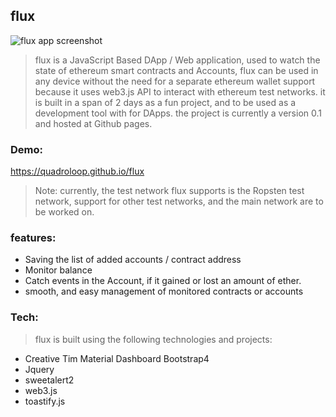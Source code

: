 ## flux
![flux app screenshot](https://quadroloop.github.io/bobaux/fluxapp.PNG "Flux App Screenshot")
 > flux is a JavaScript Based DApp / Web application, used to watch the state of ethereum smart contracts and Accounts, flux can be used in any device without the need for a separate ethereum wallet support because it uses web3.js API to interact with ethereum test networks. it is built in a span of 2 days as a fun project, and to be used as a development tool with for DApps. the project is currently a version 0.1 and hosted at Github pages.
 
 ### Demo:
 
 https://quadroloop.github.io/flux
 > Note: currently, the test network flux supports is the Ropsten test network, support for other test networks, and the main network are to be worked on.
 
 ### features:
 - Saving the list of added accounts / contract address
 - Monitor balance
 - Catch events in the Account, if it gained or lost an amount of ether.
 - smooth, and easy management of monitored contracts or accounts
 
### Tech:
 > flux is built using the following technologies and projects:
 - Creative Tim Material Dashboard  Bootstrap4 
 - Jquery
 - sweetalert2
 - web3.js
 - toastify.js
 